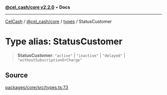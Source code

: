 [**@cel_cash/core v2.2.0**](../../README.md) • **Docs**

***

[CelCash](../../../../packages.md) / [@cel\_cash/core](../../README.md) / [types](../README.md) / StatusCustomer

# Type alias: StatusCustomer

> **StatusCustomer**: `"active"` \| `"inactive"` \| `"delayed"` \| `"withoutSubscriptionOrCharge"`

## Source

[packages/core/src/types.ts:73](https://github.com/Pyxlab/celcash/blob/9e2eeefc75067a4b86d18d5bb144eb4446f097c2/packages/core/src/types.ts#L73)
